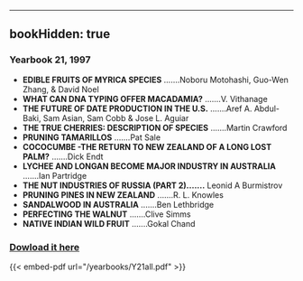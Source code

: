 
---
bookHidden: true 
---
### Yearbook 21, 1997


-   **EDIBLE FRUITS OF MYRICA SPECIES** \...\....Noboru Motohashi,
    Guo-Wen Zhang, & David Noel
-   **WHAT CAN DNA TYPING OFFER MACADAMIA?** \...\....V. Vithanage
-   **THE FUTURE OF DATE PRODUCTION IN THE U.S.** \...\....Aref A.
    Abdul-Baki, Sam Asian, Sam Cobb & Jose L. Aguiar
-   **THE TRUE CHERRIES: DESCRIPTION OF SPECIES** \...\....Martin
    Crawford
-   **PRUNING TAMARILLOS** \...\....Pat Sale
-   **COCOCUMBE -THE RETURN TO NEW ZEALAND OF A LONG LOST PALM?**
    \...\....Dick Endt
-   **LYCHEE AND LONGAN BECOME MAJOR INDUSTRY IN AUSTRALIA**
    \...\....Ian Partridge
-   **THE NUT INDUSTRIES OF RUSSIA (PART 2)\...\....** Leonid A
    Burmistrov
-   **PRUNING PINES IN NEW ZEALAND** \...\....R. L. Knowles
-   **SANDALWOOD IN AUSTRALIA** \...\....Ben Lethbridge
-   **PERFECTING THE WALNUT** \...\....Clive Simms
-   **NATIVE INDIAN WILD FRUIT** \...\....Gokal Chand
 
### [Dowload it here](/yearbooks/Y21all.pdf)
 
{{< embed-pdf url="/yearbooks/Y21all.pdf" >}}
